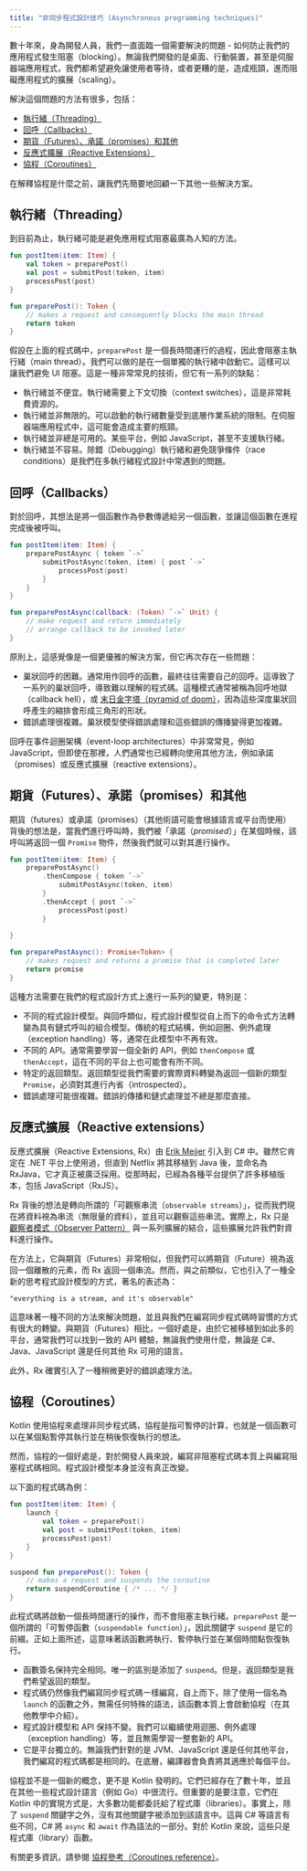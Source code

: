 ```yaml
---
title: "非同步程式設計技巧 (Asynchronous programming techniques)"
---
```

數十年來，身為開發人員，我們一直面臨一個需要解決的問題 - 如何防止我們的應用程式發生阻塞（blocking）。無論我們開發的是桌面、行動裝置，甚至是伺服器端應用程式，我們都希望避免讓使用者等待，或者更糟的是，造成瓶頸，進而阻礙應用程式的擴展（scaling）。

解決這個問題的方法有很多，包括：

* [執行緒（Threading）](#threading)
* [回呼（Callbacks）](#callbacks)
* [期貨（Futures）、承諾（promises）和其他](#futures-promises-and-others)
* [反應式擴展（Reactive Extensions）](#reactive-extensions)
* [協程（Coroutines）](#coroutines)

在解釋協程是什麼之前，讓我們先簡要地回顧一下其他一些解決方案。

## 執行緒（Threading）

到目前為止，執行緒可能是避免應用程式阻塞最廣為人知的方法。

```kotlin
fun postItem(item: Item) {
    val token = preparePost()
    val post = submitPost(token, item)
    processPost(post)
}

fun preparePost(): Token {
    // makes a request and consequently blocks the main thread
    return token
}
```

假設在上面的程式碼中，`preparePost` 是一個長時間運行的過程，因此會阻塞主執行緒（main thread）。我們可以做的是在一個單獨的執行緒中啟動它。這樣可以讓我們避免 UI 阻塞。這是一種非常常見的技術，但它有一系列的缺點：

* 執行緒並不便宜。執行緒需要上下文切換（context switches），這是非常耗費資源的。
* 執行緒並非無限的。可以啟動的執行緒數量受到底層作業系統的限制。在伺服器端應用程式中，這可能會造成主要的瓶頸。
* 執行緒並非總是可用的。某些平台，例如 JavaScript，甚至不支援執行緒。
* 執行緒並不容易。除錯（Debugging）執行緒和避免競爭條件（race conditions）是我們在多執行緒程式設計中常遇到的問題。

## 回呼（Callbacks）

對於回呼，其想法是將一個函數作為參數傳遞給另一個函數，並讓這個函數在進程完成後被呼叫。

```kotlin
fun postItem(item: Item) {
    preparePostAsync { token `->` 
        submitPostAsync(token, item) { post `->` 
            processPost(post)
        }
    }
}

fun preparePostAsync(callback: (Token) `->` Unit) {
    // make request and return immediately 
    // arrange callback to be invoked later
}
```

原則上，這感覺像是一個更優雅的解決方案，但它再次存在一些問題：

* 巢狀回呼的困難。通常用作回呼的函數，最終往往需要自己的回呼。這導致了一系列的巢狀回呼，導致難以理解的程式碼。這種模式通常被稱為回呼地獄（callback hell），或 [末日金字塔（pyramid of doom）](https://en.wikipedia.org/wiki/Pyramid_of_doom_(programming))，因為這些深度巢狀回呼產生的縮排會形成三角形的形狀。
* 錯誤處理很複雜。巢狀模型使得錯誤處理和這些錯誤的傳播變得更加複雜。

回呼在事件迴圈架構（event-loop architectures）中非常常見，例如 JavaScript，但即使在那裡，人們通常也已經轉向使用其他方法，例如承諾（promises）或反應式擴展（reactive extensions）。

## 期貨（Futures）、承諾（promises）和其他

期貨（futures）或承諾（promises）（其他術語可能會根據語言或平台而使用）背後的想法是，當我們進行呼叫時，我們被「承諾（_promised_）」在某個時候，該呼叫將返回一個 `Promise` 物件，然後我們就可以對其進行操作。

```kotlin
fun postItem(item: Item) {
    preparePostAsync() 
        .thenCompose { token `->` 
            submitPostAsync(token, item)
        }
        .thenAccept { post `->` 
            processPost(post)
        }
         
}

fun preparePostAsync(): Promise<Token> {
    // makes request and returns a promise that is completed later
    return promise 
}
```

這種方法需要在我們的程式設計方式上進行一系列的變更，特別是：

* 不同的程式設計模型。與回呼類似，程式設計模型從自上而下的命令式方法轉變為具有鏈式呼叫的組合模型。傳統的程式結構，例如迴圈、例外處理（exception handling）等，通常在此模型中不再有效。
* 不同的 API。通常需要學習一個全新的 API，例如 `thenCompose` 或 `thenAccept`，這在不同的平台上也可能會有所不同。
* 特定的返回類型。返回類型從我們需要的實際資料轉變為返回一個新的類型 `Promise`，必須對其進行內省（introspected）。
* 錯誤處理可能很複雜。錯誤的傳播和鏈式處理並不總是那麼直接。

## 反應式擴展（Reactive extensions）

反應式擴展（Reactive Extensions, Rx）由 [Erik Meijer](https://en.wikipedia.org/wiki/Erik_Meijer_(computer_scientist)) 引入到 C# 中。雖然它肯定在 .NET 平台上使用過，但直到 Netflix 將其移植到 Java 後，並命名為 RxJava，它才真正被廣泛採用。從那時起，已經為各種平台提供了許多移植版本，包括 JavaScript（RxJS）。

Rx 背後的想法是轉向所謂的「可觀察串流（`observable streams`）」，從而我們現在將資料視為串流（無限量的資料），並且可以觀察這些串流。實際上，Rx 只是 [觀察者模式（Observer Pattern）](https://en.wikipedia.org/wiki/Observer_pattern) 與一系列擴展的結合，這些擴展允許我們對資料進行操作。

在方法上，它與期貨（Futures）非常相似，但我們可以將期貨（Future）視為返回一個離散的元素，而 Rx 返回一個串流。然而，與之前類似，它也引入了一種全新的思考程式設計模型的方式，著名的表述為：

    "everything is a stream, and it's observable"
    
這意味著一種不同的方法來解決問題，並且與我們在編寫同步程式碼時習慣的方式有很大的轉變。與期貨（Futures）相比，一個好處是，由於它被移植到如此多的平台，通常我們可以找到一致的 API 體驗，無論我們使用什麼，無論是 C#、Java、JavaScript 還是任何其他 Rx 可用的語言。

此外，Rx 確實引入了一種稍微更好的錯誤處理方法。

## 協程（Coroutines）

Kotlin 使用協程來處理非同步程式碼，協程是指可暫停的計算，也就是一個函數可以在某個點暫停其執行並在稍後恢復執行的想法。

然而，協程的一個好處是，對於開發人員來說，編寫非阻塞程式碼本質上與編寫阻塞程式碼相同。程式設計模型本身並沒有真正改變。

以下面的程式碼為例：

```kotlin
fun postItem(item: Item) {
    launch {
        val token = preparePost()
        val post = submitPost(token, item)
        processPost(post)
    }
}

suspend fun preparePost(): Token {
    // makes a request and suspends the coroutine
    return suspendCoroutine { /* ... */ } 
}
```

此程式碼將啟動一個長時間運行的操作，而不會阻塞主執行緒。`preparePost` 是一個所謂的「可暫停函數（`suspendable function`）」，因此關鍵字 `suspend` 是它的前綴。正如上面所述，這意味著該函數將執行、暫停執行並在某個時間點恢復執行。

* 函數簽名保持完全相同。唯一的區別是添加了 `suspend`。但是，返回類型是我們希望返回的類型。
* 程式碼仍然像我們編寫同步程式碼一樣編寫，自上而下，除了使用一個名為 `launch` 的函數之外，無需任何特殊的語法，該函數本質上會啟動協程（在其他教學中介紹）。
* 程式設計模型和 API 保持不變。我們可以繼續使用迴圈、例外處理（exception handling）等，並且無需學習一整套新的 API。
* 它是平台獨立的。無論我們針對的是 JVM、JavaScript 還是任何其他平台，我們編寫的程式碼都是相同的。在底層，編譯器會負責將其適應於每個平台。

協程並不是一個新的概念，更不是 Kotlin 發明的。它們已經存在了數十年，並且在其他一些程式設計語言（例如 Go）中很流行。但重要的是要注意，它們在 Kotlin 中的實現方式是，大多數功能都委託給了程式庫（libraries）。事實上，除了 `suspend` 關鍵字之外，沒有其他關鍵字被添加到該語言中。這與 C# 等語言有些不同，C# 將 `async` 和 `await` 作為語法的一部分。對於 Kotlin 來說，這些只是程式庫（library）函數。

有關更多資訊，請參閱 [協程參考（Coroutines reference）](coroutines-overview)。